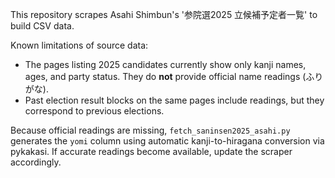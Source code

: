 This repository scrapes Asahi Shimbun's '参院選2025 立候補予定者一覧' to build CSV data.

Known limitations of source data:
- The pages listing 2025 candidates currently show only kanji names, ages, and party status. They do **not** provide official name readings (ふりがな).
- Past election result blocks on the same pages include readings, but they correspond to previous elections.

Because official readings are missing, `fetch_saninsen2025_asahi.py` generates the `yomi` column using automatic kanji-to-hiragana conversion via pykakasi. If accurate readings become available, update the scraper accordingly.
